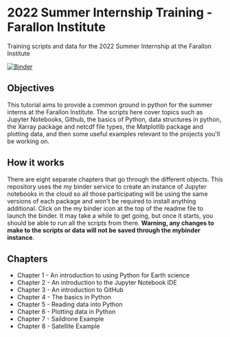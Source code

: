 # 2022 Summer Internship Training - Farallon Institute

Training scripts and data for the 2022 Summer Internship at the Farallon Institute

[![Binder](https://mybinder.org/badge_logo.svg)](https://mybinder.org/v2/gh/gkoval11/2022_SummerInternshipTraining_FarallonInstitute/main)

## Objectives

This tutorial aims to provide a common ground in python for the summer interns at the Farallon Institute. The scripts here cover topics such as Jupyter Notebooks, Github, the basics of Python, data structures in python, the Xarray package and netcdf file types, the Matplotlib package and plotting data, and then some useful examples relevant to the projects you'll be working on.

## How it works

There are eight separate chapters that go through the different objects. This repository uses the my binder service to create an instance of Jupyter notebooks in the cloud so all those participating will be using the same versions of each package and won't be required to install anything additional. Click on the my binder icon at the top of the readme file to launch the binder. It may take a while to get going, but once it starts, you should be able to run all the scripts from there. __Warning, any changes to make to the scripts or data will not be saved through the mybinder instance__.

## Chapters

* Chapter 1 - An introduction to using Python for Earth science
* Chapter 2 - An introduction to the Jupyter Notebook IDE
* Chapter 3 - An introduction to GitHub
* Chapter 4 - The basics in Python
* Chapter 5 - Reading data into Python
* Chapter 6 - Plotting data in Python
* Chapter 7 - Saildrone Example
* Chapter 8 - Satellite Example
